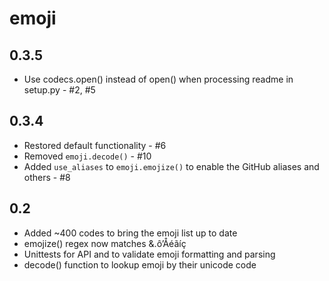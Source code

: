 emoji
=====

0.3.5
-----

* Use codecs.open() instead of open() when processing readme in setup.py - #2, #5

0.3.4
-----

* Restored default functionality - #6
* Removed `emoji.decode()` - #10
* Added `use_aliases` to `emoji.emojize()` to enable the GitHub aliases and others - #8


0.2
---

* Added ~400 codes to bring the emoji list up to date
* emojize() regex now matches &.ô’Åéãíç
* Unittests for API and to validate emoji formatting and parsing
* decode() function to lookup emoji by their unicode code
